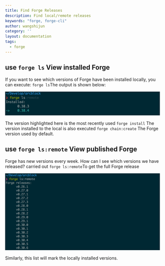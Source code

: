 ```yaml
---
title: Find Forge Releases
description: Find local/remote releases
keywords: "forge, forge-cli"
author: wangshijun
category: ''
layout: documentation
tags:
  - forge
---
```


## use `forge ls` View installed Forge

If you want to see which versions of Forge have been installed locally, you can execute: `forge ls`The output is shown below:

![](./images/forge-ls.png)

The version highlighted here is the most recently used `forge install` The version installed to the local is also executed `forge chain:create` The Forge version used by default.

## use `forge ls:remote` View published Forge

Forge has new versions every week. How can I see which versions we have released? carried out `forge ls:remote`To get the full Forge release

![](./images/forge-ls-remote.png)

Similarly, this list will mark the locally installed versions.

